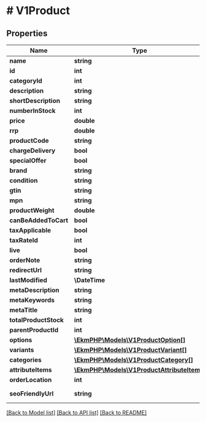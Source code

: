 # # V1Product

## Properties

Name | Type | Description | Notes
------------ | ------------- | ------------- | -------------
**name** | **string** |  |
**id** | **int** |  | [optional]
**categoryId** | **int** |  | [optional]
**description** | **string** |  | [optional]
**shortDescription** | **string** |  | [optional]
**numberInStock** | **int** |  | [optional]
**price** | **double** |  | [optional]
**rrp** | **double** |  | [optional]
**productCode** | **string** |  | [optional]
**chargeDelivery** | **bool** |  | [optional]
**specialOffer** | **bool** |  | [optional]
**brand** | **string** |  | [optional]
**condition** | **string** |  | [optional]
**gtin** | **string** |  | [optional]
**mpn** | **string** |  | [optional]
**productWeight** | **double** |  | [optional]
**canBeAddedToCart** | **bool** |  | [optional]
**taxApplicable** | **bool** |  | [optional]
**taxRateId** | **int** |  | [optional]
**live** | **bool** |  | [optional]
**orderNote** | **string** |  | [optional]
**redirectUrl** | **string** |  | [optional]
**lastModified** | **\DateTime** |  | [optional]
**metaDescription** | **string** |  | [optional]
**metaKeywords** | **string** |  | [optional]
**metaTitle** | **string** |  | [optional]
**totalProductStock** | **int** |  | [optional]
**parentProductId** | **int** |  | [optional]
**options** | [**\EkmPHP\Models\V1ProductOption[]**](V1ProductOption.md) |  | [optional]
**variants** | [**\EkmPHP\Models\V1ProductVariant[]**](V1ProductVariant.md) |  | [optional]
**categories** | [**\EkmPHP\Models\V1ProductCategory[]**](V1ProductCategory.md) |  | [optional]
**attributeItems** | [**\EkmPHP\Models\V1ProductAttributeItem[]**](V1ProductAttributeItem.md) |  | [optional]
**orderLocation** | **int** |  | [optional]
**seoFriendlyUrl** | **string** |  | [optional] [readonly]

[[Back to Model list]](../../README.md#models) [[Back to API list]](../../README.md#endpoints) [[Back to README]](../../README.md)
